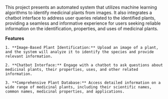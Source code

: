 This project presents an automated system that utilizes machine learning algorithms to identify medicinal plants from images. It also integrates a chatbot interface to address user queries related to the identified plants, providing a seamless and informative experience for users seeking reliable information on the identification, properties, and uses of medicinal plants.

**Features**

    1. **Image-Based Plant Identification:** Upload an image of a plant, and the system will analyze it to identify the species and provide relevant information.
    
    2. **Chatbot Interface:** Engage with a chatbot to ask questions about medicinal plants, their properties, uses, and other related information.
    
    3. **Comprehensive Plant Database:** Access detailed information on a wide range of medicinal plants, including their scientific names, common names, medicinal properties, and applications.
